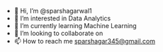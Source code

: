- 👋 Hi, I’m @sparshagarwal1
- 👀 I’m interested in Data Analytics
- 🌱 I’m currently learning Machine Learning
- 💞️ I’m looking to collaborate on 
- 📫 How to reach me sparshagar345@gmail.com

<!---
sparshagarwal1/sparshagarwal1 is a ✨ special ✨ repository because its `README.md` (this file) appears on your GitHub profile.
You can click the Preview link to take a look at your changes.
--->
